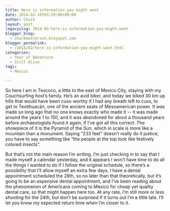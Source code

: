 ```yaml
---
title: Here is information you might want
date: 2014-02-10T03:29:00+00:00
author: Chuck
layout: post
legacyslug: 2014-02-here-is-information-you-might-want
blogger_blog:
  - chuckmasterson.blogspot.com
blogger_permalink:
  - /2014/02/here-is-information-you-might-want.html
categories:
  - Year of Adventure
  - Still Alive
tags:
  - Mexico

---
```


So here I am in Texcoco, a little to the east of Mexico City, staying with my
Couchsurfing host’s family. He’s an avid biker, and today we biked
30 km up hills that would have been cuss-worthy if I had any breath left to
cuss, to get to Teotihuacán, one of the ancient seats of Mesoamerican power. It
was made so long ago that no one knows exactly who made it -- it was made
around the years 1 to 150, and it was abandoned for about a thousand years
before archaeologists found it again, if I’ve got all this correct. The
showpiece of it is the Pyramid of the Sun, which in scale is more like a
mountain than a monument. Saying “233 feet” doesn’t really do
it justice; you have to say something like “the people at the top look
like festively colored insects”.

But that’s not the main reason I’m writing. I’m just checking
in to say that I made myself a calendar yesterday, and it appears I won’t
have time to do all the things I wanted to do if I follow the original
schedule, so there’s a possibility that I’ll allow myself an extra
few days. I have a dental appointment scheduled the 28th, so no later than that
theoretically, but it’s going to be an expensive dental appointment, and
I’ve been reading about the phenomenon of Americans coming to Mexico for
cheap yet quality dental care, so that might happen here too. At any rate,
I’m still more or less shooting for the 24th, but don’t be
surprised if it turns out I’m a little late. I’ll let you know my
expected return time when I’m closer to it.

